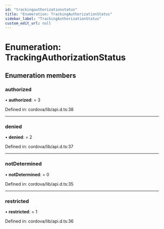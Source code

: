 ```yaml
---
id: "trackingauthorizationstatus"
title: "Enumeration: TrackingAuthorizationStatus"
sidebar_label: "TrackingAuthorizationStatus"
custom_edit_url: null
---
```


# Enumeration: TrackingAuthorizationStatus

## Enumeration members

### authorized

• **authorized**: = 3

Defined in: cordova/lib/api.d.ts:38

___

### denied

• **denied**: = 2

Defined in: cordova/lib/api.d.ts:37

___

### notDetermined

• **notDetermined**: = 0

Defined in: cordova/lib/api.d.ts:35

___

### restricted

• **restricted**: = 1

Defined in: cordova/lib/api.d.ts:36
